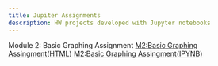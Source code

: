 ```yaml
---
title: Jupiter Assignments
description: HW projects developed with Jupyter notebooks
---
```


Module 2: Basic Graphing Assignment
[M2:Basic Graphing Assingment(HTML)](BasicGraphAssignment.html)
[M2:Basic Graphing Assingment(IPYNB)](BasicGraphAssignment.ipynb)
